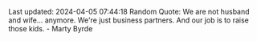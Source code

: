 Last updated: 2024-04-05 07:44:18
Random Quote: We are not husband and wife... anymore. We're just business partners. And our job is to raise those kids. - Marty Byrde